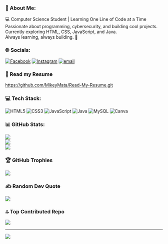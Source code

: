 ### 💫 About Me:
💻 Computer Science Student | Learning One Line of Code at a Time<br>Passionate about programming, cybersecurity, and building cool projects.<br>Currently exploring HTML, CSS, JavaScript, and Java.<br>Always learning, always building. 🚀


### 🌐 Socials:
[![Facebook](https://img.shields.io/badge/Facebook-%231877F2.svg?logo=Facebook&logoColor=white)](https://facebook.com/mikeymansta) [![Instagram](https://img.shields.io/badge/Instagram-%23E4405F.svg?logo=Instagram&logoColor=white)](https://instagram.com/mikieeyy) [![email](https://img.shields.io/badge/Email-D14836?logo=gmail&logoColor=white)](mailto:michaelangeloricamata@gmail.com) 

### 📄 Read my Resume
https://github.com/MikeyMata/Read-My-Resume.git

### 💻 Tech Stack:
![HTML5](https://img.shields.io/badge/html5-%23E34F26.svg?style=for-the-badge&logo=html5&logoColor=white) ![CSS3](https://img.shields.io/badge/css3-%231572B6.svg?style=for-the-badge&logo=css3&logoColor=white) ![JavaScript](https://img.shields.io/badge/javascript-%23323330.svg?style=for-the-badge&logo=javascript&logoColor=%23F7DF1E) ![Java](https://img.shields.io/badge/java-%23ED8B00.svg?style=for-the-badge&logo=openjdk&logoColor=white) ![MySQL](https://img.shields.io/badge/mysql-4479A1.svg?style=for-the-badge&logo=mysql&logoColor=white) ![Canva](https://img.shields.io/badge/Canva-%2300C4CC.svg?style=for-the-badge&logo=Canva&logoColor=white)
### 📊 GitHub Stats:
![](https://github-readme-stats.vercel.app/api?username=MikeyMata&theme=blue-green&hide_border=false&include_all_commits=false&count_private=false)<br/>
![](https://nirzak-streak-stats.vercel.app/?user=MikeyMata&theme=blue-green&hide_border=false)<br/>
![](https://github-readme-stats.vercel.app/api/top-langs/?username=MikeyMata&theme=blue-green&hide_border=false&include_all_commits=false&count_private=false&layout=compact)

### 🏆 GitHub Trophies
![](https://github-profile-trophy.vercel.app/?username=MikeyMata&theme=vue-dark&no-frame=true&no-bg=true&margin-w=4)

### ✍️ Random Dev Quote
![](https://quotes-github-readme.vercel.app/api?type=horizontal&theme=radical)

### 🔝 Top Contributed Repo
![](https://github-contributor-stats.vercel.app/api?username=MikeyMata&limit=5&theme=blue-green&combine_all_yearly_contributions=true)

---
[![](https://visitcount.itsvg.in/api?id=MikeyMata&icon=2&color=6)](https://visitcount.itsvg.in)

<!-- Proudly created with GPRM ( https://gprm.itsvg.in ) -->
